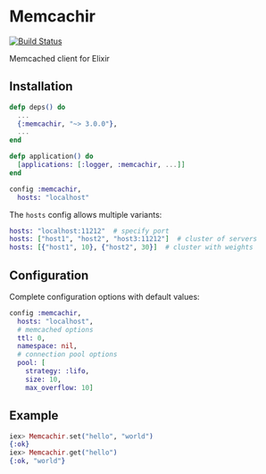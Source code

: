 # Memcachir

[![Build Status](https://secure.travis-ci.org/peillis/memcachir.png)](http://travis-ci.org/peillis/memcachir)

Memcached client for Elixir

## Installation

```elixir
defp deps() do
  ...
  {:memcachir, "~> 3.0.0"},
  ...
end

defp application() do
  [applications: [:logger, :memcachir, ...]]
end
```

```elixir
config :memcachir,
  hosts: "localhost"
```

The `hosts` config allows multiple variants:

```elixir
hosts: "localhost:11212"  # specify port
hosts: ["host1", "host2", "host3:11212"]  # cluster of servers
hosts: [{"host1", 10}, {"host2", 30}]  # cluster with weights
```

## Configuration

Complete configuration options with default values:

```elixir
config :memcachir,
  hosts: "localhost",
  # memcached options
  ttl: 0,
  namespace: nil,
  # connection pool options
  pool: [
    strategy: :lifo,
    size: 10,
    max_overflow: 10]
```

## Example

```elixir
iex> Memcachir.set("hello", "world")
{:ok}
iex> Memcachir.get("hello")
{:ok, "world"}
```
